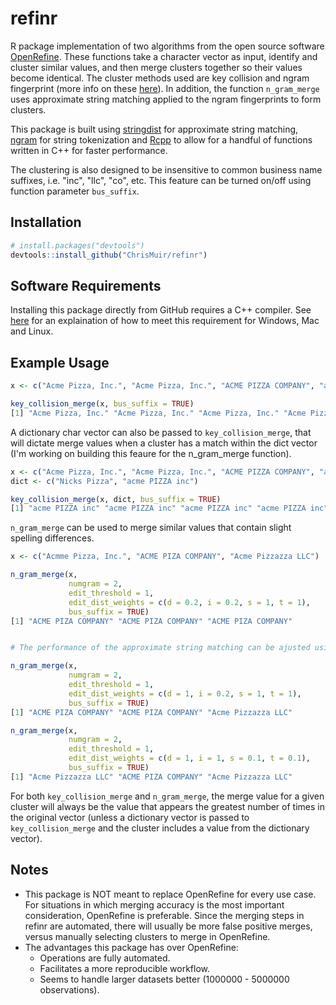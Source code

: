 refinr
========

R package implementation of two algorithms from the open source software [OpenRefine](http://openrefine.org/). These functions take a character vector as input, identify and cluster similar values, and then merge clusters together so their values become identical. The cluster methods used are key collision and ngram fingerprint (more info on these [here](https://github.com/OpenRefine/OpenRefine/wiki/Clustering-In-Depth)). In addition, the function `n_gram_merge` uses approximate string matching applied to the ngram fingerprints to form clusters.

This package is built using [stringdist](https://cran.r-project.org/web/packages/stringdist/index.html) for approximate string matching, [ngram](https://cran.r-project.org/web/packages/ngram/index.html) for string tokenization and [Rcpp](https://cran.r-project.org/web/packages/Rcpp/index.html) to allow for a handful of functions written in C++ for faster performance.

The clustering is also designed to be insensitive to common business name suffixes, i.e. "inc", "llc", "co", etc. This feature can be turned on/off using function parameter `bus_suffix`.

Installation
------------

``` r
# install.packages("devtools")
devtools::install_github("ChrisMuir/refinr")
```

Software Requirements
---------------------
Installing this package directly from GitHub requires a C++ compiler. See [here](https://support.rstudio.com/hc/en-us/articles/200486498-Package-Development-Prerequisites) for an explaination of how to meet this requirement for Windows, Mac and Linux.

Example Usage
-------------

```r
x <- c("Acme Pizza, Inc.", "Acme Pizza, Inc.", "ACME PIZZA COMPANY", "acme pizza LLC")

key_collision_merge(x, bus_suffix = TRUE)
[1] "Acme Pizza, Inc." "Acme Pizza, Inc." "Acme Pizza, Inc." "Acme Pizza, Inc."
```

A dictionary char vector can also be passed to `key_collision_merge`, that will dictate merge values when a cluster has a match within the dict vector (I'm working on building this feaure for the n_gram_merge function).
```r
x <- c("Acme Pizza, Inc.", "Acme Pizza, Inc.", "ACME PIZZA COMPANY", "acme pizza LLC")
dict <- c("Nicks Pizza", "acme PIZZA inc")

key_collision_merge(x, dict, bus_suffix = TRUE)
[1] "acme PIZZA inc" "acme PIZZA inc" "acme PIZZA inc" "acme PIZZA inc"
```

`n_gram_merge` can be used to merge similar values that contain slight spelling differences.
```r
x <- c("Acmme Pizza, Inc.", "ACME PIZA COMPANY", "Acme Pizzazza LLC")

n_gram_merge(x, 
             numgram = 2, 
             edit_threshold = 1, 
             edit_dist_weights = c(d = 0.2, i = 0.2, s = 1, t = 1), 
             bus_suffix = TRUE)
[1] "ACME PIZA COMPANY" "ACME PIZA COMPANY" "ACME PIZA COMPANY"


# The performance of the approximate string matching can be ajusted using parameter edit_dist_weights.

n_gram_merge(x, 
             numgram = 2, 
             edit_threshold = 1, 
             edit_dist_weights = c(d = 1, i = 0.2, s = 1, t = 1), 
             bus_suffix = TRUE)
[1] "ACME PIZA COMPANY" "ACME PIZA COMPANY" "Acme Pizzazza LLC"

n_gram_merge(x, 
             numgram = 2, 
             edit_threshold = 1, 
             edit_dist_weights = c(d = 1, i = 1, s = 0.1, t = 0.1), 
             bus_suffix = TRUE)
[1] "Acme Pizzazza LLC" "ACME PIZA COMPANY" "Acme Pizzazza LLC"
```

For both `key_collision_merge` and `n_gram_merge`, the merge value for a given cluster will always be the value that appears the greatest number of times in the original vector (unless a dictionary vector is passed to `key_collision_merge` and the cluster includes a value from the dictionary vector).


Notes
-----

- This package is NOT meant to replace OpenRefine for every use case. For situations in which merging accuracy is the most important consideration, OpenRefine is preferable. Since the merging steps in refinr are automated, there will usually be more false positive merges, versus manually selecting clusters to merge in OpenRefine.
- The advantages this package has over OpenRefine: 
  * Operations are fully automated.
  * Facilitates a more reproducible workflow.
  * Seems to handle larger datasets better (1000000 - 5000000 observations).

